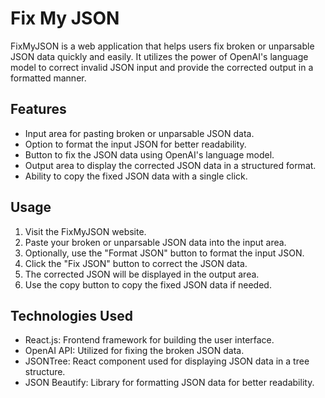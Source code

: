 # Fix My JSON

FixMyJSON is a web application that helps users fix broken or unparsable JSON data quickly and easily. It utilizes the power of OpenAI's language model to correct invalid JSON input and provide the corrected output in a formatted manner.

## Features

- Input area for pasting broken or unparsable JSON data.
- Option to format the input JSON for better readability.
- Button to fix the JSON data using OpenAI's language model.
- Output area to display the corrected JSON data in a structured format.
- Ability to copy the fixed JSON data with a single click.

## Usage

1. Visit the FixMyJSON website.
2. Paste your broken or unparsable JSON data into the input area.
3. Optionally, use the "Format JSON" button to format the input JSON.
4. Click the "Fix JSON" button to correct the JSON data.
5. The corrected JSON will be displayed in the output area.
6. Use the copy button to copy the fixed JSON data if needed.

## Technologies Used

- React.js: Frontend framework for building the user interface.
- OpenAI API: Utilized for fixing the broken JSON data.
- JSONTree: React component used for displaying JSON data in a tree structure.
- JSON Beautify: Library for formatting JSON data for better readability.